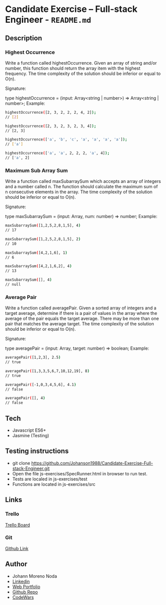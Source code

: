 # Candidate Exercise – Full-stack Engineer - `README.md`

## Description

### Highest Occurrence
Write a function called highestOccurrence. Given an array of string and/or number, this function should return the array item with the highest frequency. The time complexity of the solution should be inferior or equal to O(n).

Signature:

type highestOccurrence = (input: Array<string | number>) => Array<string | number>;
Example:
```sh
highestOccurrence([2, 3, 2, 2, 2, 4, 2]);
// [2]

highestOccurrence([2, 3, 2, 3, 2, 3, 4]);
// [2, 3]

highestOccurrence(['a', 'b', 'c', 'a', 'a', 'a', 'a']);
// ['a']

highestOccurrence(['a', 'a', 2, 2, 2, 'a', 4]);
// ['a', 2]
```

### Maximum Sub Array Sum
Write a function called maxSubarraySum which accepts an array of integers and a number called n. The function should calculate the maximum sum of n consecutive elements in the array. The time complexity of the solution should be inferior or equal to O(n).

Signature:

type maxSubarraySum = (input: Array<number>, num: number) => number;
Example:
```sh
maxSubarraySum([1,2,5,2,8,1,5], 4)
// 17

maxSubarraySum([1,2,5,2,8,1,5], 2)
// 10

maxSubarraySum([4,2,1,6], 1)
// 6

maxSubarraySum([4,2,1,6,2], 4)
// 13

maxSubarraySum([], 4)
// null
```

### Average Pair
Write a function called averagePair. Given a sorted array of integers and a target average, determine if there is a pair of values in the array where the average of the pair equals the target average. There may be more than one pair that matches the average target. The time complexity of the solution should be inferior or equal to O(n).

Signature:

type averagePair = (input: Array<number>, target: number) => boolean;
Example:
```sh
averagePair([1,2,3], 2.5)
// true

averagePair([1,3,3,5,6,7,10,12,19], 8)
// true

averagePair([-1,0,3,4,5,6], 4.1)
// false

averagePair([], 4)
// false
```
## Tech

- Javascript ES6+
- Jasmine (Testing)

## Testing instructions

+ git clone https://github.com/Johanson1988/Candidate-Exercise-Full-stack-Engineer.git 
+ Open the file js-exercises/SpecRunner.html in browser to run test.
+ Tests are localed in js-exercises/test
+ Functions are located in js-exercises/src

## Links

### Trello

[Trello Board](https://trello.com/b/7CPtRRzO/candidate-exercise-full-stack-engineer) 

### Git

[Github Link](https://github.com/Johanson1988/Candidate-Exercise-Full-stack-Engineer)

## Author
* Johann Moreno Noda
* [Linkedin](https://www.linkedin.com/in/johannmoreno/)
* [Web Portfolio](https://web-portfolio-johann-moreno.herokuapp.com/)
* [Github Repo](https://github.com/Johanson1988?tab=stars)
* [CodeWars](https://www.codewars.com/users/johanson88)